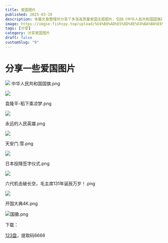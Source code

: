 ```yaml
---
title: 爱国图片
published: 2025-03-18
description: 本篇文章整理并分享了多张高质量爱国主题图片，包括《中华人民共和国国旗》《袁隆平·稻下乘凉梦》《永远的人民英雄》《开国大典》等经典画面，适合用于宣传设计、纪念活动或学习参考。文末附带图包下载链接，支持一键获取。
image: https://imgse.fishcpy.top/upload/%E4%B8%AD%E5%8D%8E%E4%BA%BA%E6%B0%91%E5%85%B1%E5%92%8C%E5%9B%BD%E5%9B%BD%E6%97%97_compressed.png
tags: [分享]
category: 分享爱国图片
draft: false
customSlug: "9"
---
```

# 分享一些爱国图片

![](https://imgse.fishcpy.top/upload/%E4%B8%AD%E5%8D%8E%E4%BA%BA%E6%B0%91%E5%85%B1%E5%92%8C%E5%9B%BD%E5%9B%BD%E6%97%97_compressed.png)
中华人民共和国国旗.png

![](https://imgse.fishcpy.top/upload/袁隆平-稻下乘凉梦_compressed.png)

袁隆平-稻下乘凉梦.png

![](https://imgse.fishcpy.top/upload/永远的人民英雄_compressed.png)

永远的人民英雄.png

![](https://imgse.fishcpy.top/upload/天安门.雪_compressed.png)

天安门.雪.png

![](https://imgse.fishcpy.top/upload/日本投降签字仪式_compressed.png)

日本投降签字仪式.png

![](https://imgse.fishcpy.top/upload/六代机击破长空，毛主席131年诞辰万岁！_compressed.png)

六代机击破长空，毛主席131年诞辰万岁！.png

![](https://imgse.fishcpy.top/upload/开国大典4K_compressed.png)

开国大典4K.png

![](https://imgse.fishcpy.top/upload/国徽_compressed.png)国徽.png

下载：

[123盘](https://www.123pan.com/s/rnITjv-JIG13)，提取码6666
